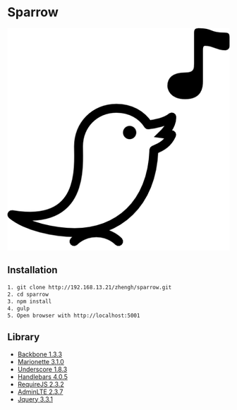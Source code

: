 # Sparrow 
![sparrow.png](./artifact/assets/sparrow.png)

## Installation
```
1. git clone http://192.168.13.21/zhengh/sparrow.git
2. cd sparrow
3. npm install
4. gulp
5. Open browser with http://localhost:5001
```

## Library
* [Backbone 1.3.3](http://backbonejs.org/)
* [Marionette 3.1.0](http://marionettejs.com/)
* [Underscore 1.8.3](http://underscorejs.org/)
* [Handlebars 4.0.5](http://handlebarsjs.com/)
* [RequireJS 2.3.2](http://requirejs.org/)
* [AdminLTE 2.3.7](https://almsaeedstudio.com/)
* [Jquery 3.3.1](http://jquery.com/)